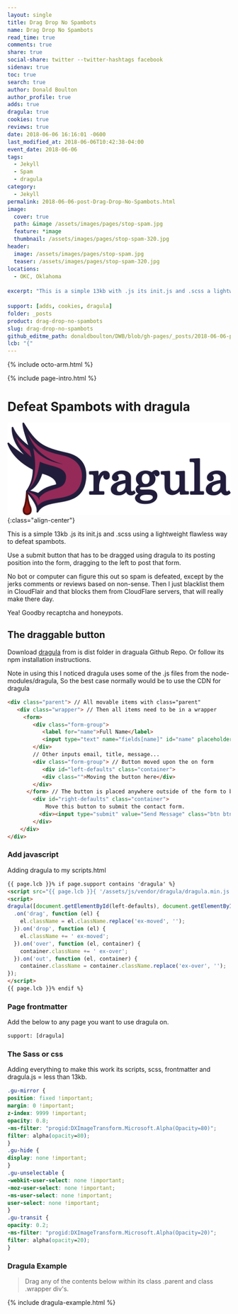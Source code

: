 ```yaml
---
layout: single
title: Drag Drop No Spambots
name: Drag Drop No Spambots
read_time: true
comments: true
share: true
social-share: twitter --twitter-hashtags facebook
sidenav: true
toc: true
search: true
author: Donald Boulton
author_profile: true
adds: true
dragula: true
cookies: true
reviews: true
date: 2018-06-06 16:16:01 -0600
last_modified_at: 2018-06-06T10:42:38-04:00
event_date: 2018-06-06
tags:
  - Jekyll
  - Spam
  - dragula
category:
  - Jekyll
permalink: 2018-06-06-post-Drag-Drop-No-Spambots.html
image:
  cover: true
  path: &image /assets/images/pages/stop-spam.jpg
  feature: *image
  thumbnail: /assets/images/pages/stop-spam-320.jpg
header:
  image: /assets/images/pages/stop-spam.jpg
  teaser: /assets/images/pages/stop-spam-320.jpg
locations:
  - OKC, Oklahoma

excerpt: "This is a simple 13kb with .js its init.js and .scss a lightweight flawless way to defeat spambots. Use a submit button that has to be dragged using dragula to its posting position, In the Form, to post any form."

support: [adds, cookies, dragula]
folder: _posts
product: drag-drop-no-spambots
slug: drag-drop-no-spambots
github_editme_path: donaldboulton/DWB/blob/gh-pages/_posts/2018-06-06-post-Drag-Drop-No-Spambots.md
lcb: "{"
---
```


{% include octo-arm.html %}

{% include page-intro.html %}

# Defeat Spambots with dragula

![Drag and Drop with Drgaula](/assets/images/pages/dragula-logo.png){:class="align-center"}

This is a simple 13kb .js its init.js and .scss using a lightweight flawless way to defeat spambots.

Use a submit button that has to be dragged using dragula to its posting position into the form, dragging to the left to post that form.

No bot or computer can figure this out so spam is defeated, except by the jerks comments or reviews based on non-sense. Then I just blacklist them in CloudFlair and that blocks them from CloudFlare servers, that will really make there day.

Yea! Goodby recaptcha and honeypots.

## The draggable button

Download [dragula](https://github.com/bevacqua/dragula) from is dist folder in draguala Github Repo.
Or follow its npm installation instructions.

Note in using this I noticed dragula uses some of the .js files from the node-modules/dragula,  So the best case normally would be to use the CDN for dragula

```html
<div class="parent"> // All movable items with class="parent"
   <div class="wrapper"> // Then all items need to be in a wrapper
     <form>
        <div class="form-group">
           <label for="name">Full Name</label>
           <input type="text" name="fields[name]" id="name" placeholder="Enter your name..." required autofocus>
        </div>
        // Other inputs email, title, message...
        <div class="form-group"> // Button moved upon the on form
           <div id="left-defaults" class="container">
           <div class="">Moving the button here</div>
        </div>
      </form> // The button is placed anywhere outside of the form to be dragged to the form
        <div id="right-defaults" class="container">
            Move this button to submit the contact form.
          <div><input type="submit" value="Send Message" class="btn btn--primary"></div>
        </div>
    </div>
</div>
```

### Add javascript

Adding dragula to my scripts.html

```html
{{ page.lcb }}% if page.support contains 'dragula' %}
<script src="{{ page.lcb }}{ '/assets/js/vendor/dragula/dragula.min.js' | relative_url }}"></script>
<script>
dragula([document.getElementById(left-defaults), document.getElementById(right-defaults)])
  .on('drag', function (el) {
    el.className = el.className.replace('ex-moved', '');
  }).on('drop', function (el) {
    el.className += ' ex-moved';
  }).on('over', function (el, container) {
    container.className += ' ex-over';
  }).on('out', function (el, container) {
    container.className = container.className.replace('ex-over', '');
});
</script>
{{ page.lcb }}% endif %}
```

### Page frontmatter

Add the below to any page you want to use dragula on.

```html
support: [dragula]
```

### The Sass or css

Adding everything to make this work its scripts, scss, frontmatter and dragula.js = less than 13kb.

```css
.gu-mirror {
position: fixed !important;
margin: 0 !important;
z-index: 9999 !important;
opacity: 0.8;
-ms-filter: "progid:DXImageTransform.Microsoft.Alpha(Opacity=80)";
filter: alpha(opacity=80);
}
.gu-hide {
display: none !important;
}
.gu-unselectable {
-webkit-user-select: none !important;
-moz-user-select: none !important;
-ms-user-select: none !important;
user-select: none !important;
}
.gu-transit {
opacity: 0.2;
-ms-filter: "progid:DXImageTransform.Microsoft.Alpha(Opacity=20)";
filter: alpha(opacity=20);
}
```

### Dragula Example

> Drag any of the contents below within its class .parent and class .wrapper div's.

{% include dragula-example.html %}
